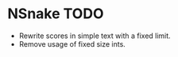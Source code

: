 NSnake TODO
===========

- Rewrite scores in simple text with a fixed limit.
- Remove usage of fixed size ints.
